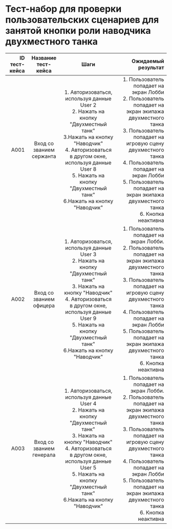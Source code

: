 # **Тест-набор для проверки пользовательских сценариев для занятой кнопки роли наводчика двухместного танка**

| ID тест-кейса |   Название тест-кейса    |                                                                                                                               Шаги                                                                                                                               |                                                                                                                                                                                                                                                                                              Ожидаемый результат |
| ------------: | :----------------------: | :--------------------------------------------------------------------------------------------------------------------------------------------------------------------------------------------------------------------------------------------------------------: | ---------------------------------------------------------------------------------------------------------------------------------------------------------------------------------------------------------------------------------------------------------------------------------------------------------------: |
|          A001 | Вход со званием сержанта | 1. Авторизоваться, используя данные User 2<br>2. Нажать на кнопку "Двухместный танк" <br>3.Нажать на кнопку "Наводчик" <br>4. Авторизоваться в другом окне, используя данные User 8<br>5. Нажать на кнопку "Двухместный танк" <br>6.Нажать на кнопку "Наводчик"  |   1. Пользователь попадает на экран Лобби<br> 2. Пользователь попадает на экран экипажа двухместного танка <br>3. Пользователь попадает на игровую сцену двухместного танка<br> 4. Пользователь попадает на экран Лобби<br> 5. Пользователь попадает на экран экипажа двухместного танка <br>6. Кнопка неактивна |
|          A002 | Вход со званием офицера  | 1. Авторизоваться, используя данные User 3<br>2. Нажать на кнопку "Двухместный танк" <br>3. Нажать на кнопку "Наводчик" <br>4. Авторизоваться в другом окне, используя данные User 9<br>5. Нажать на кнопку "Двухместный танк" <br>6.Нажать на кнопку "Наводчик" | 1. Пользователь попадает на экран Лобби.<br> 2. Пользователь попадает на экран экипажа двухместного танка <br>3. Пользователь попадает на игровую сцену двухместного танка <br> 4. Пользователь попадает на экран Лобби<br> 5. Пользователь попадает на экран экипажа двухместного танка <br>6. Кнопка неактивна |
|          A003 | Вход со званием генерала | 1. Авторизоваться, используя данные User 4<br>2. Нажать на кнопку "Двухместный танк" <br>3. Нажать на кнопку "Наводчик" <br>4. Авторизоваться в другом окне, используя данные User 5<br>5. Нажать на кнопку "Двухместный танк" <br>6.Нажать на кнопку "Наводчик" | 1. Пользователь попадает на экран Лобби.<br> 2. Пользователь попадает на экран экипажа двухместного танка <br>3. Пользователь попадает на игровую сцену двухместного танка <br> 4. Пользователь попадает на экран Лобби<br> 5. Пользователь попадает на экран экипажа двухместного танка <br>6. Кнопка неактивна |
